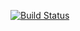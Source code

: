 [![Build Status](https://travis-ci.com/thechunk/resume.svg?branch=master)](https://travis-ci.com/thechunk/resume)
